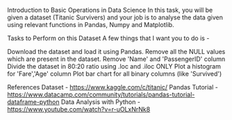 Introduction to Basic Operations in Data Science
In this task, you will be given a dataset (Titanic Survivers) and your job is to analyse the data given using relevant functions in Pandas, Numpy and Matplotlib.

Tasks to Perform on this Dataset
A few things that I want you to do is -

 Download the dataset and load it using Pandas.
 Remove all the NULL values which are present in the dataset.
 Remove 'Name' and 'PassengerID' column
 Divide the dataset in 80:20 ratio using .loc and .iloc ONLY
 Plot a histogram for 'Fare','Age' column
 Plot bar chart for all binary columns (like 'Survived')

References
Dataset - https://www.kaggle.com/c/titanic/
Pandas Tutorial - https://www.datacamp.com/community/tutorials/pandas-tutorial-dataframe-python
Data Analysis with Python - https://www.youtube.com/watch?v=r-uOLxNrNk8
